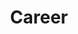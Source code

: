 ---
title: "Career"
# watermark text
watermark: "Career"
# page header background image
page_header_image: "images/background/about.jpg"
# meta description
description : "We're a small team, always looking for good people."
draft: false
---